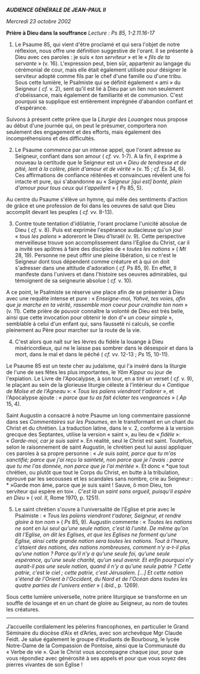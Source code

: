 ***AUDIENCE GÉNÉRALE DE JEAN-PAUL II***

*Mercredi 23 octobre 2002*

**Prière à Dieu dans la souffrance** *Lecture : Ps 85, 1-2.11.16-17*

1. Le Psaume 85, qui vient d'être proclamé et qui sera l'objet de notre réflexion, nous offre une définition suggestive de l'orant. Il se présente à Dieu avec ces paroles : je suis « *ton serviteur* » et le « *fils de ta servante* » (v. 16). L'expression peut, bien sûr, appartenir au langage du cérémonial de cour, mais elle était également utilisée pour désigner le serviteur adopté comme fils par le chef d'une famille ou d'une tribu. Sous cette lumière, le Psalmiste qui se définit également « ami » du Seigneur ( *cf.* v. 2), sent qu'il est lié à Dieu par un lien non seulement d'obéissance, mais également de familiarité et de communion. C'est pourquoi sa supplique est entièrement imprégnée d'abandon confiant et d'espérance.

Suivons à présent cette prière que la *Liturgie des Louanges* nous propose au début d'une journée qui, on peut le présumer, comportera non seulement des engagement et des efforts, mais également des incompréhensions et des difficultés.

2. Le Psaume commence par un intense appel, que l'orant adresse au Seigneur, confiant dans son amour ( *cf.* vv. 1-7). A la fin, il exprime à nouveau la certitude que le Seigneur est un « *Dieu de tendresse et de pitié, lent à la colère, plein d'amour et de vérité* » (v. 15 ; *cf.* Ex 34, 6). Ces affirmations de confiance réitérées et convaincues révèlent une foi intacte et pure, qui s'abandonne au « *Seigneur [qui est] bonté, plein d'amour pour tous ceux qui t'appellent* » ( *Ps* 85, 5).

Au centre du Psaume s'élève un hymne, qui mêle des sentiments d'action de grâce et une profession de foi dans les oeuvres de salut que Dieu accomplit devant les peuples ( *cf.* vv. 8-13).

3. Contre toute tentation d'idôlatrie, l'orant proclame l'unicité absolue de Dieu ( *cf.* v. 8). Puis est exprimée l'espérance audacieuse qu'un jour « *tous les païens* » adoreront le Dieu d'Israël (v. 9). Cette perspective merveilleuse trouve son accomplissement dans l'Eglise du Christ, car il a invité ses apôtres à faire des disciples de « *toutes les nations* » ( *Mt* 28, 19). Personne ne peut offrir une pleine libération, si ce n'est le Seigneur dont tous dépendent comme créature et à qui on doit s'adresser dans une attitude d'adoration ( *cf.* Ps 85, 9). En effet, Il manifeste dans l'univers et dans l'histoire ses oeuvres admirables, qui témoignent de sa seigneurie absolue ( *cf.* v. 10).

A ce point, le Psalmiste se réserve une place afin de se présenter à Dieu avec une requête intense et pure : « *Enseigne-moi, Yahvé, tes voies, afin que je marche en ta vérité, rassemble mon coeur pour craindre ton nom* » (v. 11). Cette prière de pouvoir connaître la volonté de Dieu est très belle, ainsi que cette invocation pour obtenir le don d'« *un coeur simple* », semblable à celui d'un enfant qui, sans fausseté ni calculs, se confie pleinement au Père pour marcher sur la route de la vie.

4. C'est alors que naît sur les lèvres du fidèle la louange à Dieu miséricordieux, qui ne le laisse pas sombrer dans le désespoir et dans la mort, dans le mal et dans le péché ( *cf.* vv. 12-13 ; *Ps* 15, 10-11).

Le Psaume 85 est un texte cher au judaïsme, qui l'a inséré dans la liturgie de l'une de ses fêtes les plus importantes, le *Yôm Kippur* ou jour de l'expiation. Le Livre de l'Apocalypse, à son tour, en a tiré un verset ( *cf.* v. 9), le plaçant au sein de la glorieuse liturgie céleste à l'intérieur du « *Cantique de Moïse et de l'Agneau* »: « *Tous les païens viendront t'adorer* », et l'Apocalypse ajoute : « *parce que tu as fait éclater tes vengeances* » ( *Ap* 15, 4).

Saint Augustin a consacré à notre Psaume un long commentaire passionné dans ses *Commentaires sur les Psaumes*, en le transformant en un chant du Christ et du chrétien. La traduction latine, dans le v. 2, conforme à la version grecque des Septantes, utilise la version « saint », au lieu de « *fidèle* »: « *Garde-moi, car je suis saint* ». En réalité, seul le Christ est saint. Toutefois, selon le raisonnement de saint Augustin, le chrétien peut lui aussi appliquer ces paroles à sa propre personne : « *Je suis saint, parce que tu m'as sanctifié; parce que j'ai reçu la sainteté, non parce que je l'avais : parce que tu me l'as donnée, non parce que je l'ai méritée* ». Et donc « *que tout chrétien, ou plutôt que tout le Corps du Christ, en butte à la tribulation, éprouvé par les secousses et les scandales sans nombre, crie au Seigneur : * »Garde mon âme, parce que je suis saint ! Sauve, ô mon Dieu, ton serviteur qui espère en toi« *. C'est là un saint sans orgueil, puisqu'il espère en Dieu* » ( *vol. II*, Rome 1970, p. 1251).

5. Le saint chrétien s'ouvre à l'universalité de l'Eglise et prie avec le Psalmiste : « *Tous les païens viendront t'adorer, Seigneur, et rendre gloire à ton nom* » ( *Ps* 85, 9). Augustin commente : « *Toutes les nations ne sont en lui seul qu'une seule nation, c'est là l'unité. De même qu'on dit l'Eglise, on dit les Eglises, et que les Eglises ne forment qu'une Eglise, ainsi cette grande nation sera toutes les nations. Tout à l'heure, c'étaient des nations, des nations nombreuses, comment n'y a-t-il plus qu'une nation ? Parce qu'il n'y a qu'une seule foi, qu'une seule espérance, qu'une seule charité, qu'un seul avenir. Et enfin pourquoi n'y aurait-il pas une seule nation, quand il n'y a qu'une seule patrie ? Cette patrie, c'est le ciel ; cette patrie, c'est Jérusalem. [...] Et cette nation s'étend de l'Orient à l'Occident, du Nord et de l'Océan dans toutes les quatre parties de l'univers entier* » ( *ibid.*, p. 1269).

Sous cette lumière universelle, notre prière liturgique se transforme en un souffle de louange et en un chant de gloire au Seigneur, au nom de toutes les créatures.

***

J’accueille cordialement les pèlerins francophones, en particulier le Grand Séminaire du diocèse d’Aix et d’Arles, avec son archevêque Mgr Claude Feidt. Je salue également le groupe d’étudiants de Bourbourg, le lycée Notre-Dame de la Compassion de Pontoise, ainsi que la Communauté du « Verbe de vie ». Que le Christ vous accompagne chaque jour, pour que vous répondiez avec générosité à ses appels et pour que vous soyez des pierres vivantes de son Église !